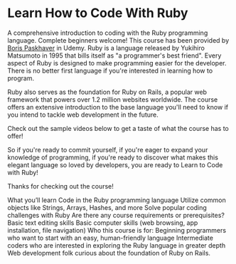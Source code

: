 # Learn How to Code With Ruby
A comprehensive introduction to coding with the Ruby programming language. Complete beginners welcome!
This course has been provided by [Boris Paskhaver](https://github.com/paskhaver) in Udemy.
Ruby is a language released by Yukihiro Matsumoto in 1995 that bills itself as "a programmer's best friend". Every aspect of Ruby is designed to make programming easier for the developer. There is no better first language if you're interested in learning how to program.

Ruby also serves as the foundation for Ruby on Rails, a popular web framework that powers over 1.2 million websites worldwide. The course offers an extensive introduction to the base language you'll need to know if you intend to tackle web development in the future.

Check out the sample videos below to get a taste of what the course has to offer!

So if you're ready to commit yourself, if you're eager to expand your knowledge of programming, if you're ready to discover what makes this elegant language so loved by developers, you are ready to Learn to Code with Ruby!

Thanks for checking out the course!

What you’ll learn
Code in the Ruby programming language
Utilize common objects like Strings, Arrays, Hashes, and more
Solve popular coding challenges with Ruby
Are there any course requirements or prerequisites?
Basic text editing skills
Basic computer skills (web browsing, app installation, file navigation)
Who this course is for:
Beginning programmers who want to start with an easy, human-friendly language
Intermediate coders who are interested in exploring the Ruby language in greater depth
Web development folk curious about the foundation of Ruby on Rails.
